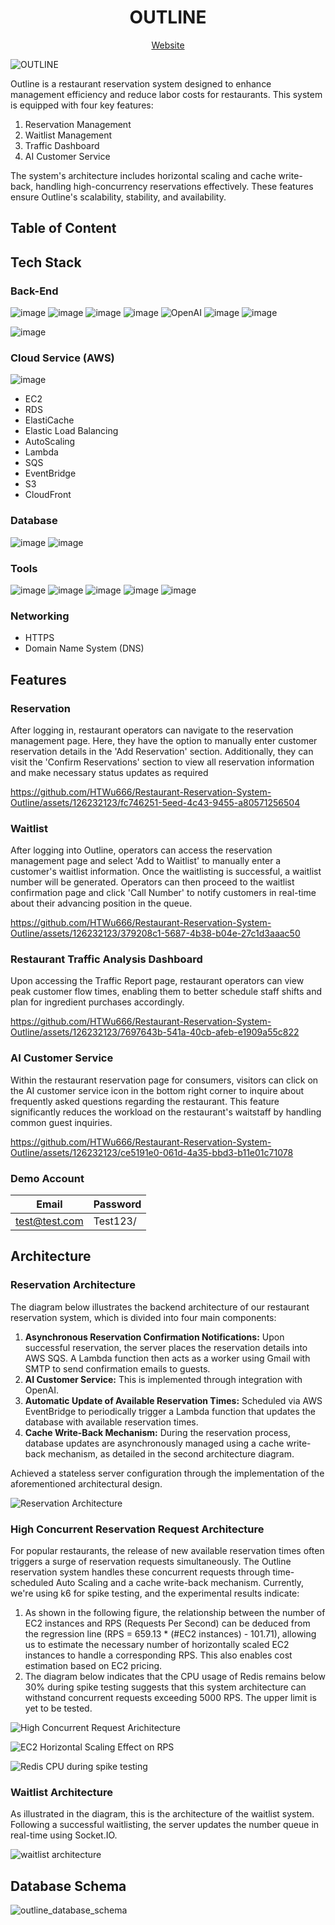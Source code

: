 <h1 align="center">OUTLINE</h1>
<div align="center">
  <a href="https://www.nonstops.site/">Website</a>
</div>

![OUTLINE](https://github.com/HTWu666/Restaurant-Reservation-System-Outline/assets/126232123/b248a093-975f-4874-8948-32e7f43c8c79)

Outline is a restaurant reservation system designed to enhance management efficiency and reduce labor costs for restaurants. This system is equipped with four key features:

1. Reservation Management
2. Waitlist Management
3. Traffic Dashboard
4. AI Customer Service

The system's architecture includes horizontal scaling and cache write-back, handling high-concurrency reservations effectively. These features ensure Outline's scalability, stability, and availability.

## Table of Content

## Tech Stack

### Back-End

![image](https://img.shields.io/badge/JavaScript-323330?style=for-the-badge&logo=javascript&logoColor=F7DF1E)
![image](https://img.shields.io/badge/Node%20js-339933?style=for-the-badge&logo=nodedotjs&logoColor=white)
![image](https://img.shields.io/badge/Express%20js-000000?style=for-the-badge&logo=express&logoColor=white)
![image](https://img.shields.io/badge/Socket.io-010101?&style=for-the-badge&logo=Socket.io&logoColor=white)
![OpenAI](https://img.shields.io/badge/OpenAI-412991.svg?style=for-the-badge&logo=OpenAI&logoColor=white)
![image](https://img.shields.io/badge/Lua-2C2D72.svg?style=for-the-badge&logo=Lua&logoColor=white)
![image](https://img.shields.io/badge/JWT-000000?style=for-the-badge&logo=JSON%20web%20tokens&logoColor=white)

![image](https://img.shields.io/badge/Chart%20js-FF6384?style=for-the-badge&logo=chartdotjs&logoColor=white)

### Cloud Service (AWS)

![image](https://img.shields.io/badge/Amazon_AWS-FF9900?style=for-the-badge&logo=amazonaws&logoColor=white)

- EC2
- RDS
- ElastiCache
- Elastic Load Balancing
- AutoScaling
- Lambda
- SQS
- EventBridge
- S3
- CloudFront

### Database

![image](https://img.shields.io/badge/PostgreSQL-316192?style=for-the-badge&logo=postgresql&logoColor=white)
![image](https://img.shields.io/badge/redis-%23DD0031.svg?&style=for-the-badge&logo=redis&logoColor=white)

### Tools

![image](https://img.shields.io/badge/GIT-E44C30?style=for-the-badge&logo=git&logoColor=white)
![image](https://img.shields.io/badge/GitHub_Actions-2088FF?style=for-the-badge&logo=github-actions&logoColor=white)
![image](https://img.shields.io/badge/Docker-2CA5E0?style=for-the-badge&logo=docker&logoColor=white)
![image](https://img.shields.io/badge/k6-7D64FF.svg?style=for-the-badge&logo=k6&logoColor=white)
![image](https://img.shields.io/badge/Vitest-6E9F18.svg?style=for-the-badge&logo=Vitest&logoColor=white)

### Networking

- HTTPS
- Domain Name System (DNS)

## Features

### Reservation

After logging in, restaurant operators can navigate to the reservation management page. Here, they have the option to manually enter customer reservation details in the 'Add Reservation' section. Additionally, they can visit the 'Confirm Reservations' section to view all reservation information and make necessary status updates as required

https://github.com/HTWu666/Restaurant-Reservation-System-Outline/assets/126232123/fc746251-5eed-4c43-9455-a80571256504

### Waitlist

After logging into Outline, operators can access the reservation management page and select 'Add to Waitlist' to manually enter a customer's waitlist information. Once the waitlisting is successful, a waitlist number will be generated. Operators can then proceed to the waitlist confirmation page and click 'Call Number' to notify customers in real-time about their advancing position in the queue.

https://github.com/HTWu666/Restaurant-Reservation-System-Outline/assets/126232123/379208c1-5687-4b38-b04e-27c1d3aaac50

### Restaurant Traffic Analysis Dashboard

Upon accessing the Traffic Report page, restaurant operators can view peak customer flow times, enabling them to better schedule staff shifts and plan for ingredient purchases accordingly.

https://github.com/HTWu666/Restaurant-Reservation-System-Outline/assets/126232123/7697643b-541a-40cb-afeb-e1909a55c822

### AI Customer Service

Within the restaurant reservation page for consumers, visitors can click on the AI customer service icon in the bottom right corner to inquire about frequently asked questions regarding the restaurant. This feature significantly reduces the workload on the restaurant's waitstaff by handling common guest inquiries.

https://github.com/HTWu666/Restaurant-Reservation-System-Outline/assets/126232123/ce5191e0-061d-4a35-bbd3-b11e01c71078

### Demo Account

| Email         | Password |
| ------------- | -------- |
| test@test.com | Test123/ |

## Architecture

### Reservation Architecture

The diagram below illustrates the backend architecture of our restaurant reservation system, which is divided into four main components:

1. **Asynchronous Reservation Confirmation Notifications:** Upon successful reservation, the server places the reservation details into AWS SQS. A Lambda function then acts as a worker using Gmail with SMTP to send confirmation emails to guests.
2. **AI Customer Service:** This is implemented through integration with OpenAI.
3. **Automatic Update of Available Reservation Times:** Scheduled via AWS EventBridge to periodically trigger a Lambda function that updates the database with available reservation times.
4. **Cache Write-Back Mechanism:** During the reservation process, database updates are asynchronously managed using a cache write-back mechanism, as detailed in the second architecture diagram.

Achieved a stateless server configuration through the implementation of the aforementioned architectural design.

![Reservation Architecture](https://github.com/HTWu666/Restaurant-Reservation-System-Outline/assets/126232123/3dd7fc53-6acb-46de-b2c3-479e8748d5cd)

### High Concurrent Reservation Request Architecture

For popular restaurants, the release of new available reservation times often triggers a surge of reservation requests simultaneously. The Outline reservation system handles these concurrent requests through time-scheduled Auto Scaling and a cache write-back mechanism. Currently, we're using k6 for spike testing, and the experimental results indicate:

1. As shown in the following figure, the relationship between the number of EC2 instances and RPS (Requests Per Second) can be deduced from the regression line (RPS = 659.13 \* (#EC2 instances) - 101.71), allowing us to estimate the necessary number of horizontally scaled EC2 instances to handle a corresponding RPS. This also enables cost estimation based on EC2 pricing.
2. The diagram below indicates that the CPU usage of Redis remains below 30% during spike testing suggests that this system architecture can withstand concurrent requests exceeding 5000 RPS. The upper limit is yet to be tested.

![High Concurrent Request Arichitecture](https://github.com/HTWu666/Restaurant-Reservation-System-Outline/assets/126232123/34eb06be-363c-475c-bd4b-57013d5e0f35)

![EC2 Horizontal Scaling Effect on RPS](https://github.com/HTWu666/Restaurant-Reservation-System-Outline/assets/126232123/2eed8d53-90fd-4a78-ad92-f1be334ebbb4)

![Redis CPU during spike testing](https://github.com/HTWu666/Restaurant-Reservation-System-Outline/assets/126232123/c6659d3c-469c-4b58-8e83-fb7ad7bab6e5)

### Waitlist Architecture

As illustrated in the diagram, this is the architecture of the waitlist system. Following a successful waitlisting, the server updates the number queue in real-time using Socket.IO.

![waitlist architecture](https://github.com/HTWu666/Restaurant-Reservation-System-Outline/assets/126232123/fdbffd30-ce49-4059-a8a1-d4510154f3bb)

## Database Schema

![outline_database_schema](https://github.com/HTWu666/Restaurant-Reservation-System-Outline/assets/126232123/d9d05197-b75f-4ae5-b451-1a6fe462b314)

